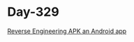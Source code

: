 # Day-329

[Reverse Engineering APK an Android app](https://certbar.com/reverse-engineering-apk-in-android/)
